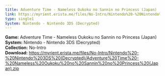 ```yaml
---
title: Adventure Time - Nameless Oukoku no Sannin no Princess (Japan)
link: https://myrient.erista.me/files/No-Intro/Nintendo%20-%20Nintendo%203DS%20(Decrypted)/Adventure%20Time%20-%20Nameless%20Oukoku%20no%20Sannin%20no%20Princess%20(Japan).zip
type: single1
System: Nintendo - Nintendo 3DS (Decrypted)
---
```

<b>Game:</b> Adventure Time - Nameless Oukoku no Sannin no Princess (Japan)<br>
<b>System:</b> Nintendo - Nintendo 3DS (Decrypted)<br>
<b>Collection:</b> No-Intro<br>
<b>Download:</b> https://myrient.erista.me/files/No-Intro/Nintendo%20-%20Nintendo%203DS%20(Decrypted)/Adventure%20Time%20-%20Nameless%20Oukoku%20no%20Sannin%20no%20Princess%20(Japan).zip